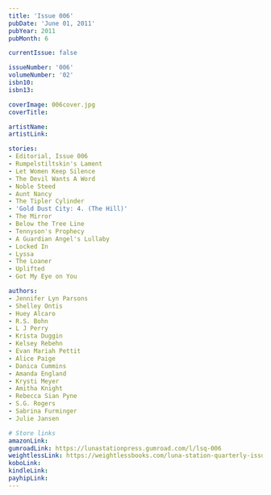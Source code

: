 ```yaml
---
title: 'Issue 006'
pubDate: 'June 01, 2011'
pubYear: 2011
pubMonth: 6

currentIssue: false

issueNumber: '006'
volumeNumber: '02'
isbn10: 
isbn13: 

coverImage: 006cover.jpg
coverTitle: 

artistName: 
artistLink: 

stories:
- Editorial, Issue 006
- Rumpelstiltskin's Lament
- Let Women Keep Silence
- The Devil Wants A Word
- Noble Steed
- Aunt Nancy
- The Tipler Cylinder
- 'Gold Dust City: 4. (The Hill)'
- The Mirror
- Below the Tree Line
- Tennyson's Prophecy
- A Guardian Angel's Lullaby
- Locked In
- Lyssa
- The Loaner
- Uplifted
- Got My Eye on You

authors:
- Jennifer Lyn Parsons
- Shelley Ontis
- Huey Alcaro
- R.S. Bohn
- L J Perry
- Krista Duggin
- Kelsey Rebehn
- Evan Mariah Pettit
- Alice Paige
- Danica Cummins
- Amanda England
- Krysti Meyer
- Amitha Knight
- Rebecca Sian Pyne
- S.G. Rogers
- Sabrina Furminger
- Julie Jansen

# Store links
amazonLink: 
gumroadLink: https://lunastationpress.gumroad.com/l/lsq-006
weightlessLink: https://weightlessbooks.com/luna-station-quarterly-issue-006/
koboLink: 
kindleLink: 
payhipLink: 
---
```

